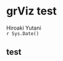 # grViz test
Hiroaki Yutani  
`r Sys.Date()`  

## test

<!--html_preserve--><div id="htmlwidget-7435" style="width:768px;height:576px;" class="grViz"></div>
<script type="application/json" data-for="htmlwidget-7435">{"x":{"diagram":"digraph {A;}","config":{"engine":"dot","options":null}},"evals":[]}</script><!--/html_preserve-->
